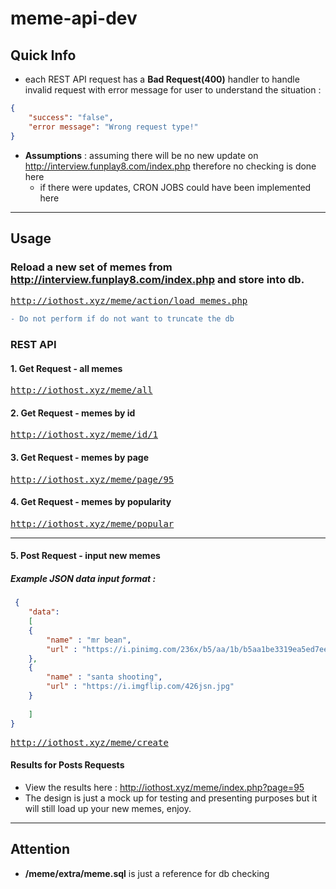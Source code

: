 # meme-api-dev
## Quick Info

* each REST API request has a **Bad Request(400)** handler to handle invalid request with error message for user to understand the situation :
```JSON
{
    "success": "false",
    "error message": "Wrong request type!"
}
```
* **Assumptions** : assuming there will be no new update on http://interview.funplay8.com/index.php therefore no checking is done here
	- if there were updates, CRON JOBS could have been implemented here

---

## Usage
### Reload a new set of memes from http://interview.funplay8.com/index.php and store into db.
<pre>
<a href="http://iothost.xyz/meme/action/load_memes.php">http://iothost.xyz/meme/action/load_memes.php</a>
</pre>

```diff
- Do not perform if do not want to truncate the db
```



### REST API
#### 1. Get Request - all memes

<pre>
<a href="http://iothost.xyz/meme/all">http://iothost.xyz/meme/all</a>
</pre>

#### 2. Get Request - memes by id

<pre>
<a href="http://iothost.xyz/meme/id/1">http://iothost.xyz/meme/id/1</a>
</pre>

#### 3. Get Request - memes by page

<pre>
<a href="http://iothost.xyz/meme/page/95">http://iothost.xyz/meme/page/95</a>
</pre>

#### 4. Get Request - memes by popularity

<pre>
<a href="http://iothost.xyz/meme/popular">http://iothost.xyz/meme/popular</a>
</pre>

---


#### 5. Post Request - input new memes

##### Example JSON data input format :
```JSON
 {
    "data":
    [
	{
	    "name" : "mr bean",
	    "url" : "https://i.pinimg.com/236x/b5/aa/1b/b5aa1be3319ea5ed7eeb04498f7b37b3.jpg"
	},
	{
	    "name" : "santa shooting",
	    "url" : "https://i.imgflip.com/426jsn.jpg"
	}
	
    ]
}

```

<pre>
<a href="http://iothost.xyz/meme/create">http://iothost.xyz/meme/create</a>
</pre>

#### Results for Posts Requests

* View the results here : http://iothost.xyz/meme/index.php?page=95 
* The design is just a mock up for testing and presenting purposes but it will still load up your new memes, enjoy.

---
## Attention

* **/meme/extra/meme.sql** is just a reference for db checking
